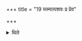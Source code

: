 +++
title = "19 यस्मात्पशवः प्र प्रेव"

+++

<details><summary>थिते</summary>

19. (The sacrificer) from whom the cattle go away should perform the Aptoryāma; he obtains everything; wins everthing.  
</details>
